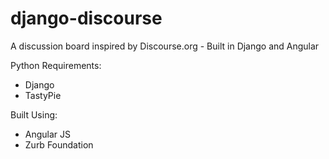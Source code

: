django-discourse
================

A discussion board inspired by Discourse.org - Built in Django and Angular

Python Requirements:

* Django
* TastyPie

Built Using:

* Angular JS
* Zurb Foundation

